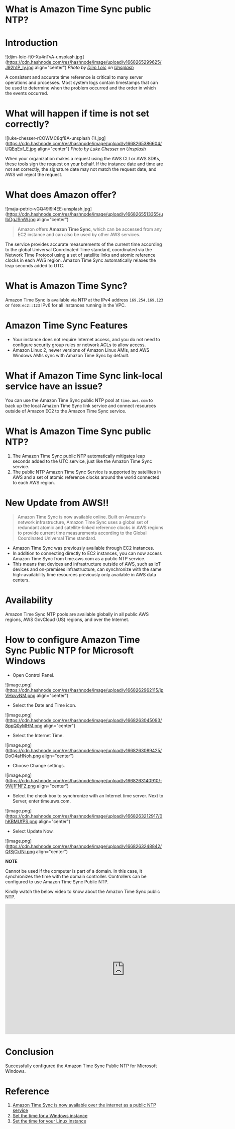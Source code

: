 # What is Amazon Time Sync public NTP?



# Introduction



![djim-loic-ft0-Xu4nTvA-unsplash.jpg](https://cdn.hashnode.com/res/hashnode/image/upload/v1668265299625/J92h1P_Iy.jpg align="center")
*Photo by <a href="https://unsplash.com/@loic?utm_source=unsplash&utm_medium=referral&utm_content=creditCopyText">Djim Loic</a> on <a href="https://unsplash.com/s/photos/time?utm_source=unsplash&utm_medium=referral&utm_content=creditCopyText">Unsplash</a>*
  

A consistent and accurate time reference is critical to many server operations and processes. Most system logs contain timestamps that can be used to determine when the problem occurred and the order in which the events occurred. 

# What will happen if time is not set correctly?


![luke-chesser-rCOWMC8qf8A-unsplash (1).jpg](https://cdn.hashnode.com/res/hashnode/image/upload/v1668265386604/UQEqExf_E.jpg align="center")
*Photo by <a href="https://unsplash.com/@lukechesser?utm_source=unsplash&utm_medium=referral&utm_content=creditCopyText">Luke Chesser</a> on <a href="https://unsplash.com/s/photos/time?utm_source=unsplash&utm_medium=referral&utm_content=creditCopyText">Unsplash</a>*
  


When your organization makes a request using the AWS CLI or AWS SDKs, these tools sign the request on your behalf. If the instance date and time are not set correctly, the signature date may not match the request date, and AWS will reject the request. 

# What does Amazon offer?


![maja-petric-vGQ49l9I4EE-unsplash.jpg](https://cdn.hashnode.com/res/hashnode/image/upload/v1668265513355/uIbDgJSmW.jpg align="center")


> Amazon offers **Amazon Time Sync**, which can be accessed from any EC2 instance and can also be used by other AWS services.

The service provides accurate measurements of the current time according to the global Universal Coordinated Time standard, coordinated via the Network Time Protocol using a set of satellite links and atomic reference clocks in each AWS region. Amazon Time Sync automatically relaxes the leap seconds added to UTC.

# What is Amazon Time Sync?

Amazon Time Sync is available via NTP at the IPv4 address `169.254.169.123` or `fd00:ec2::123` IPv6 for all instances running in the VPC. 

# Amazon Time Sync Features

- Your instance does not require Internet access, and you do not need to configure security group rules or network ACLs to allow access. 
- Amazon Linux 2, newer versions of Amazon Linux AMIs, and AWS Windows AMIs sync with Amazon Time Sync by default.

# What if Amazon Time Sync link-local service have an issue?


You can use the Amazon Time Sync public NTP pool at `time.aws.com` to back up the local Amazon Time Sync link service and connect resources outside of Amazon EC2 to the Amazon Time Sync service. 

# What is Amazon Time Sync public NTP?

1. The Amazon Time Sync public NTP automatically mitigates leap seconds added to the UTC service, just like the Amazon Time Sync service. 
2. The public NTP Amazon Time Sync Service is supported by satellites in AWS and a set of atomic reference clocks around the world connected to each AWS region.

# New Update from AWS!!

> Amazon Time Sync is now available online. Built on Amazon's network infrastructure, Amazon Time Sync uses a global set of redundant atomic and satellite-linked reference clocks in AWS regions to provide current time measurements according to the Global Coordinated Universal Time standard.


- Amazon Time Sync was previously available through EC2 instances.
- In addition to connecting directly to EC2 instances, you can now access Amazon Time Sync from time.aws.com as a public NTP service. 
- This means that devices and infrastructure outside of AWS, such as IoT devices and on-premises infrastructure, can synchronize with the same high-availability time resources previously only available in AWS data centers.

# Availability

Amazon Time Sync NTP pools are available globally in all public AWS regions, AWS GovCloud (US) regions, and over the Internet.


# How to configure Amazon Time Sync Public NTP for Microsoft Windows

- Open Control Panel. 


![image.png](https://cdn.hashnode.com/res/hashnode/image/upload/v1668262962115/jpVHxvyNM.png align="center")

- Select the Date and Time icon.


![image.png](https://cdn.hashnode.com/res/hashnode/image/upload/v1668263045093/8ppQ0yMHM.png align="center")

- Select the Internet Time.


![image.png](https://cdn.hashnode.com/res/hashnode/image/upload/v1668263089425/DoO4aHNoh.png align="center")

- Choose Change settings.


![image.png](https://cdn.hashnode.com/res/hashnode/image/upload/v1668263140910/-9Wj1FNFZ.png align="center")

- Select the check box to synchronize with an Internet time server. Next to Server, enter time.aws.com.


![image.png](https://cdn.hashnode.com/res/hashnode/image/upload/v1668263212917/0hKBMUfPS.png align="center")

- Select Update Now.


![image.png](https://cdn.hashnode.com/res/hashnode/image/upload/v1668263248842/QfSjCktNj.png align="center")

**NOTE**

Cannot be used if the computer is part of a domain. In this case, it synchronizes the time with the domain controller. Controllers can be configured to use Amazon Time Sync Public NTP.

Kindly watch the below video to know about the Amazon Time Sync public NTP.

<iframe width="760" height="415" src="https://www.youtube.com/embed/0nzykuTni-g" title="YouTube video player" frameborder="0" allow="accelerometer; autoplay; clipboard-write; encrypted-media; gyroscope; picture-in-picture" allowfullscreen></iframe>

# Conclusion

Successfully configured the Amazon Time Sync Public NTP for Microsoft Windows.

# Reference 


1. [Amazon Time Sync is now available over the internet as a public NTP service](https://aws.amazon.com/about-aws/whats-new/2022/11/amazon-time-sync-internet-public-ntp-service/) 
2. [Set the time for a Windows instance](https://docs.aws.amazon.com/AWSEC2/latest/WindowsGuide/windows-set-time.html)
3. [Set the time for your Linux instance](https://docs.aws.amazon.com/AWSEC2/latest/UserGuide/set-time.html#configure-time-sync)


